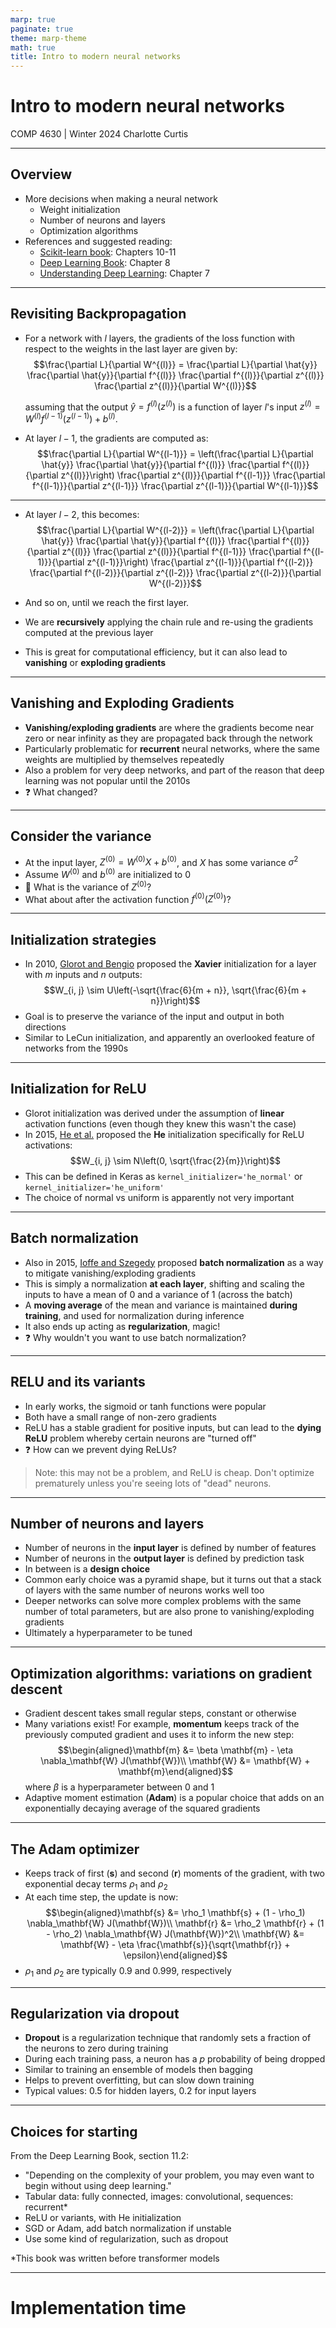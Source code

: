 ```yaml
---
marp: true
paginate: true
theme: marp-theme
math: true
title: Intro to modern neural networks
---
```


<!-- 
_class: invert lead
_paginate: skip
 -->

# Intro to modern neural networks

COMP 4630 | Winter 2024
Charlotte Curtis

---

## Overview
* More decisions when making a neural network
    - Weight initialization
    - Number of neurons and layers
    - Optimization algorithms
* References and suggested reading:
    - [Scikit-learn book](https://librarysearch.mtroyal.ca/discovery/fulldisplay?context=L&vid=01MTROYAL_INST:02MTROYAL_INST&search_scope=MRULibrary&isFrbr=true&tab=MRULibraryResources&docid=alma9923265933604656): Chapters 10-11
    - [Deep Learning Book](https://www.deeplearningbook.org/): Chapter 8
    - [Understanding Deep Learning](https://udlbook.github.io/udlbook/): Chapter 7

---

## Revisiting Backpropagation
* For a network with $l$ layers, the gradients of the loss function with respect to the weights in the last layer are given by:
    $$\frac{\partial L}{\partial W^{(l)}} = \frac{\partial L}{\partial \hat{y}} \frac{\partial \hat{y}}{\partial f^{(l)}} \frac{\partial f^{(l)}}{\partial z^{(l)}} \frac{\partial z^{(l)}}{\partial W^{(l)}}$$
    
    assuming that the output $\hat{y} = f^{(l)}(z^{(l)})$ is a function of layer $l$'s input $z^{(l)} = W^{(l)} f^{(l-1)}(z^{(l-1)}) + b^{(l)}$.
* At layer $l-1$, the gradients are computed as:
    $$\frac{\partial L}{\partial W^{(l-1)}} = \left(\frac{\partial L}{\partial \hat{y}} \frac{\partial \hat{y}}{\partial f^{(l)}} \frac{\partial f^{(l)}}{\partial z^{(l)}}\right) \frac{\partial z^{(l)}}{\partial f^{(l-1)}} \frac{\partial f^{(l-1)}}{\partial z^{(l-1)}} \frac{\partial z^{(l-1)}}{\partial W^{(l-1)}}$$

---

* At layer $l-2$, this becomes:
    $$\frac{\partial L}{\partial W^{(l-2)}} = \left(\frac{\partial L}{\partial \hat{y}} \frac{\partial \hat{y}}{\partial f^{(l)}} \frac{\partial f^{(l)}}{\partial z^{(l)}} \frac{\partial z^{(l)}}{\partial f^{(l-1)}} \frac{\partial f^{(l-1)}}{\partial z^{(l-1)}}\right) \frac{\partial z^{(l-1)}}{\partial f^{(l-2)}} \frac{\partial f^{(l-2)}}{\partial z^{(l-2)}} \frac{\partial z^{(l-2)}}{\partial W^{(l-2)}}$$

* And so on, until we reach the first layer.
* We are **recursively** applying the chain rule and re-using the gradients computed at the previous layer
* This is great for computational efficiency, but it can also lead to **vanishing** or **exploding gradients**

---

## Vanishing and Exploding Gradients
* **Vanishing/exploding gradients** are where the gradients become near zero or near infinity as they are propagated back through the network
* Particularly problematic for **recurrent** neural networks, where the same weights are multiplied by themselves repeatedly
* Also a problem for very deep networks, and part of the reason that deep learning was not popular until the 2010s
* :question: What changed?

---

## Consider the variance
* At the input layer, $Z^{(0)} = W^{(0)} X + b^{(0)}$, and $X$ has some variance $\sigma^2$
* Assume $W^{(0)}$ and $b^{(0)}$ are initialized to 0
* :abacus: What is the variance of $Z^{(0)}$?
* What about after the activation function $f^{(0)}(Z^{(0)})$?

---

## Initialization strategies
* In 2010, [Glorot and Bengio](https://proceedings.mlr.press/v9/glorot10a.html) proposed the **Xavier** initialization for a layer with $m$ inputs and $n$ outputs:
    $$W_{i, j} \sim U\left(-\sqrt{\frac{6}{m + n}}, \sqrt{\frac{6}{m + n}}\right)$$
* Goal is to preserve the variance of the input and output in both directions
* Similar to LeCun initialization, and apparently an overlooked feature of networks from the 1990s
  
---

## Initialization for ReLU
* Glorot initialization was derived under the assumption of **linear** activation functions (even though they knew this wasn't the case)
* In 2015, [He et al.](https://openaccess.thecvf.com/content_iccv_2015/html/He_Delving_Deep_into_ICCV_2015_paper.html) proposed the **He** initialization specifically for ReLU activations:
    $$W_{i, j} \sim N\left(0, \sqrt{\frac{2}{m}}\right)$$
* This can be defined in Keras as `kernel_initializer='he_normal'` or `kernel_initializer='he_uniform'`
* The choice of normal vs uniform is apparently not very important

---

## Batch normalization
* Also in 2015, [Ioffe and Szegedy](https://arxiv.org/abs/1502.03167) proposed **batch normalization** as a way to mitigate vanishing/exploding gradients
* This is simply a normalization **at each layer**, shifting and scaling the inputs to have a mean of 0 and a variance of 1 (across the batch)
* A **moving average** of the mean and variance is maintained **during training**, and used for normalization during inference
* It also ends up acting as **regularization**, magic!
* :question: Why wouldn't you want to use batch normalization?

---

## RELU and its variants
* In early works, the sigmoid or tanh functions were popular
* Both have a small range of non-zero gradients
* ReLU has a stable gradient for positive inputs, but can lead to the **dying ReLU** problem whereby certain neurons are "turned off"
* :question: How can we prevent dying ReLUs?

<div data-marpit-fragment>

> Note: this may not be a problem, and ReLU is cheap. Don't optimize prematurely unless you're seeing lots of "dead" neurons.

</div>

---

## Number of neurons and layers
* Number of neurons in the **input layer** is defined by number of features
* Number of neurons in the **output layer** is defined by prediction task
* In between is a **design choice**
* Common early choice was a pyramid shape, but it turns out that a stack of layers with the same number of neurons works well too
* Deeper networks can solve more complex problems with the same number of total parameters, but are also prone to vanishing/exploding gradients
* Ultimately a hyperparameter to be tuned

---

## Optimization algorithms: variations on gradient descent
* Gradient descent takes small regular steps, constant or otherwise
* Many variations exist! For example, **momentum** keeps track of the previously computed gradient and uses it to inform the new step:
  $$\begin{aligned}\mathbf{m} &= \beta \mathbf{m} - \eta \nabla_\mathbf{W} J(\mathbf{W})\\
  \mathbf{W} &= \mathbf{W} + \mathbf{m}\end{aligned}$$
  where $\beta$ is a hyperparameter between 0 and 1
* Adaptive moment estimation (**Adam**) is a popular choice that adds on an exponentially decaying average of the squared gradients

---

## The Adam optimizer
* Keeps track of first ($\mathbf{s}$) and second ($\mathbf{r}$) moments of the gradient, with two exponential decay terms $\rho_1$ and $\rho_2$
* At each time step, the update is now:
  $$\begin{aligned}\mathbf{s} &= \rho_1 \mathbf{s} + (1 - \rho_1) \nabla_\mathbf{W} J(\mathbf{W})\\
    \mathbf{r} &= \rho_2 \mathbf{r} + (1 - \rho_2) \nabla_\mathbf{W} J(\mathbf{W})^2\\
    \mathbf{W} &= \mathbf{W} - \eta \frac{\mathbf{s}}{\sqrt{\mathbf{r}} + \epsilon}\end{aligned}$$
* $\rho_1$ and $\rho_2$ are typically 0.9 and 0.999, respectively

---

## Regularization via dropout
* **Dropout** is a regularization technique that randomly sets a fraction of the neurons to zero during training
* During each training pass, a neuron has a $p$ probability of being dropped
* Similar to training an ensemble of models then bagging
* Helps to prevent overfitting, but can slow down training 
* Typical values: 0.5 for hidden layers, 0.2 for input layers

---

## Choices for starting
From the Deep Learning Book, section 11.2:
* "Depending on the complexity of your problem, you may even want to begin without using deep learning."
* Tabular data: fully connected, images: convolutional, sequences: recurrent*
* ReLU or variants, with He initialization
* SGD or Adam, add batch normalization if unstable
* Use some kind of regularization, such as dropout

<footer>*This book was written before transformer models</footer>

---

<!-- 
_class: invert lead
_paginate: skip
 -->

 # Implementation time